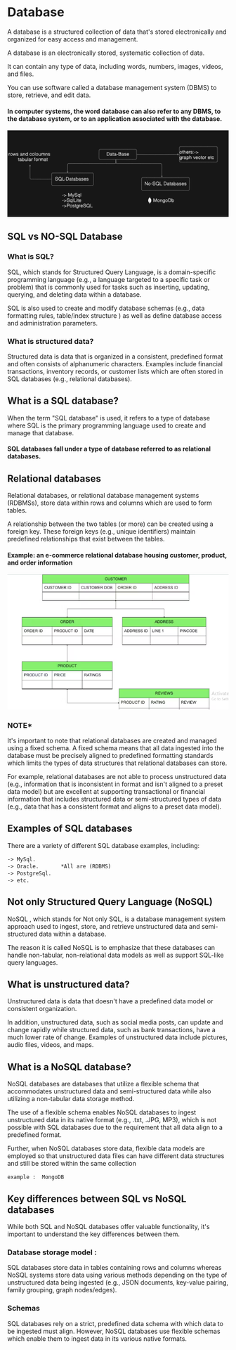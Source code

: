 # Database
A database is a structured collection of data that's stored electronically and organized for easy access and management.

A database is an electronically stored, systematic collection of data. 

It can contain any type of data, including words, numbers, images, videos, and files.

 You can use software called a database management system (DBMS) to store, retrieve, and edit data. 
 
 #### In computer systems, the word database can also refer to any DBMS, to the database system, or to an application associated with the database.

 ![alt text](/img/image-10.png)


 ## SQL vs NO-SQL Database 

 ### What is SQL?
SQL, which stands for Structured Query Language, is a domain-specific programming language (e.g., a language targeted to a specific task or problem) that is commonly used for tasks such as inserting, updating, querying, and deleting data within a database. 

SQL is also used to create and modify database schemas (e.g., data formatting rules, table/index structure ) as well as define database access and administration parameters.

### What is structured data?
Structured data is data that is organized in a consistent, predefined format and often consists of alphanumeric characters. Examples include financial transactions, inventory records, or customer lists which are often stored in SQL databases (e.g., relational databases).

## What is a SQL database?
When the term "SQL database" is used, it refers to a type of database where SQL is the primary programming language used to create and manage that database. 
#### SQL databases fall under a type of database referred to as relational databases.

## Relational databases
Relational databases, or relational database management systems (RDBMSs), store data within rows and columns which are used to form tables. 

A relationship between the two tables (or more) can be created using a foreign key. These foreign keys (e.g., unique identifiers) maintain predefined relationships that exist between the tables.

#### Example: an e-commerce relational database housing customer, product, and order information


![alt text](/img/image-11.png)

### NOTE*
It's important to note that relational databases are created and managed using a fixed schema. A fixed schema means that all data ingested into the database must be precisely aligned to predefined formatting standards which limits the types of data structures that relational databases can store.

 For example, relational databases are not able to process unstructured data (e.g., information that is inconsistent in format and isn't aligned to a preset data model) but are excellent at supporting transactional or financial information that includes structured data or semi-structured types of data (e.g., data that has a consistent format and aligns to a preset data model).

 ## Examples of SQL databases
There are a variety of different SQL database examples, including:

    -> MySql.   
    -> Oracle.       *All are (RDBMS)
    -> PostgreSql.
    -> etc.


## Not only Structured Query Language (NoSQL)
NoSQL
, which stands for Not only SQL, is a database management system approach used to ingest, store, and retrieve unstructured data and semi-structured data within a database.

The reason it is called NoSQL is to emphasize that these databases can handle non-tabular, non-relational data models as well as support SQL-like query languages.

## What is unstructured data?
Unstructured data is data that doesn't have a predefined data model or consistent organization.

 In addition, unstructured data, such as social media posts, can update and change rapidly while structured data, such as bank transactions, have a much lower rate of change. Examples of unstructured data include pictures, audio files, videos, and maps.

 ## What is a NoSQL database?
NoSQL databases are databases that utilize a flexible schema that accommodates unstructured data and semi-structured data while also utilizing a non-tabular data storage method.

The use of a flexible schema enables NoSQL databases to ingest unstructured data in its native format (e.g., .txt, .JPG, MP3), which is not possible with SQL databases due to the requirement that all data align to a predefined format.

Further, when NoSQL databases store data, flexible data models are employed so that unstructured data files can have different data structures and still be stored within the same 
collection

    example :  MongoDB
   

## Key differences between SQL vs NoSQL databases
While both SQL and NoSQL databases offer valuable functionality, it's important to understand the key differences between them.

### Database storage model :

SQL databases store data in tables containing rows and columns whereas NoSQL systems store data using various methods depending on the type of unstructured data being ingested (e.g., JSON documents, key-value pairing, family grouping, graph nodes/edges).

### Schemas
SQL databases rely on a strict, predefined data schema with which data to be ingested must align. However, NoSQL databases use flexible schemas which enable them to ingest data in its various native formats.


